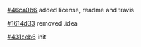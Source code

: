 <a href="https://github.com/kibotu/AndroidBase/commits/46ca0b6">#46ca0b6</a> added license, readme and travis

<a href="https://github.com/kibotu/AndroidBase/commits/1614d33">#1614d33</a> removed .idea

<a href="https://github.com/kibotu/AndroidBase/commits/431ceb6">#431ceb6</a> init

